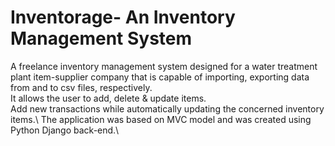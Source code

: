 # Inventorage- An Inventory Management System
A freelance inventory management system designed for a water treatment plant item-supplier company that is capable of importing, exporting
data from and to csv files, respectively.\
It allows the user to add, delete & update items.\
Add new transactions while automatically updating the concerned inventory items.\ 
The application was based on MVC model and was created using Python Django back-end.\
